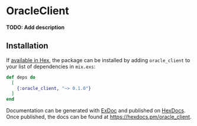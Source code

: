 # OracleClient

**TODO: Add description**

## Installation

If [available in Hex](https://hex.pm/docs/publish), the package can be installed
by adding `oracle_client` to your list of dependencies in `mix.exs`:

```elixir
def deps do
  [
    {:oracle_client, "~> 0.1.0"}
  ]
end
```

Documentation can be generated with [ExDoc](https://github.com/elixir-lang/ex_doc)
and published on [HexDocs](https://hexdocs.pm). Once published, the docs can
be found at <https://hexdocs.pm/oracle_client>.


